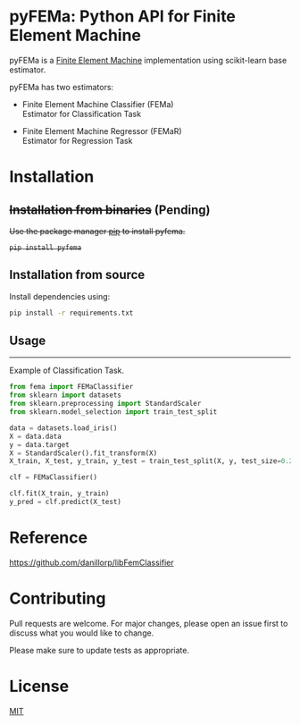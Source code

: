 # pyFEMa: Python API for Finite Element Machine
pyFEMa is a [Finite Element Machine](https://github.com/danillorp/libFemClassifier) implementation using scikit-learn base estimator.

pyFEMa has two estimators:

- Finite Element Machine Classifier (FEMa) \
Estimator for Classification Task

- Finite Element Machine Regressor (FEMaR) \
Estimator for Regression Task

# Installation

## ~~Installation from binaries~~ (Pending)
~~Use the package manager [pip](https://pip.pypa.io/en/stable/) to install pyfema.~~

~~`pip install pyfema`~~

## Installation from source
Install dependencies using:

```bash
pip install -r requirements.txt
```

## Usage
---
Example of Classification Task.


```python
from fema import FEMaClassifier
from sklearn import datasets
from sklearn.preprocessing import StandardScaler
from sklearn.model_selection import train_test_split

data = datasets.load_iris()
X = data.data
y = data.target
X = StandardScaler().fit_transform(X)
X_train, X_test, y_train, y_test = train_test_split(X, y, test_size=0.2)

clf = FEMaClassifier()

clf.fit(X_train, y_train)
y_pred = clf.predict(X_test)
```

# Reference
https://github.com/danillorp/libFemClassifier

# Contributing
Pull requests are welcome. For major changes, please open an issue first to discuss what you would like to change.

Please make sure to update tests as appropriate.

# License
[MIT](https://choosealicense.com/licenses/mit/)